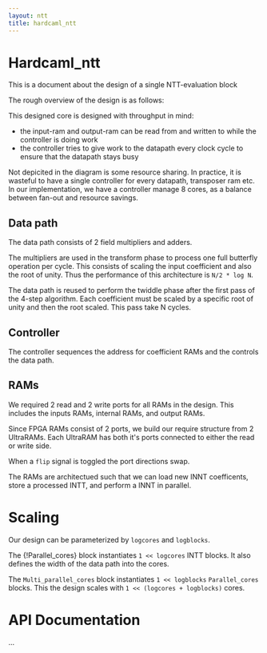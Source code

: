 ```yaml
---
layout: ntt
title: hardcaml_ntt
---
```


# Hardcaml\_ntt

This is a document about the design of a single NTT-evaluation block

The rough overview of the design is as follows:

<!-- img src="https://fyquah.github.io/hardcaml_zprize/assets/ntt-core-overview.png" -->


This designed core is designed with throughput in mind:

- the input-ram and output-ram can be read from and written to while the
controller is doing work
- the controller tries to give work to the datapath every clock cycle to ensure
that the datapath stays busy

Not depicited in the diagram is some resource sharing. In practice, it is
wasteful to have a single controller for every datapath, transposer ram etc.
In our implementation, we have a controller manage 8 cores, as a balance between
fan-out and resource savings.

## Data path

The data path consists of 2 field multipliers and adders.

The multipliers are used in the transform phase to process one full
butterfly operation per cycle.  This consists of scaling the input coefficient
and also the root of unity.  Thus the performance of this architecture is `N/2 * log N`.

The data path is reused to perform the twiddle phase after the first pass of
the 4-step algorithm.  Each coefficient must be scaled by a specific root of unity
and then the root scaled.  This pass take N cycles.

## Controller

The controller sequences the address for coefficient RAMs and the controls the
data path.

## RAMs

We required 2 read and 2 write ports for all RAMs in the design.  This includes
the inputs RAMs, internal RAMs, and output RAMs.

Since FPGA RAMs consist of 2 ports, we build our require structure from 2 UltraRAMs.
Each UltraRAM has both it's ports connected to either the read or write side.

When a `flip` signal is toggled the port directions swap.

The RAMs are architectued such that we can load new INNT coefficents, store
a processed INTT, and perform a INNT in parallel.

# Scaling

Our design can be parameterized by `logcores` and `logblocks`.

The {!Parallel_cores} block instantiates `1 << logcores` INTT blocks.  It also
defines the width of the data path into the cores.

The `Multi_parallel_cores` block instantiates `1 << logblocks` `Parallel_cores`
blocks. This the design scales with `1 << (logcores + logblocks)` cores.

# API Documentation

...


